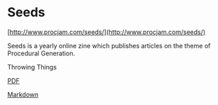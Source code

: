 # Seeds

[http://www.procjam.com/seeds/](http://www.procjam.com/seeds/)

Seeds is a yearly online zine which publishes articles on the theme of Procedural Generation.


Throwing Things

[PDF](/ThrowingThings/article.pdf)

[Markdown](/ThrowingThings/article.md)
